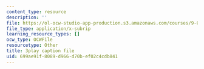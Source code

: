 ```yaml
---
content_type: resource
description: ''
file: https://ol-ocw-studio-app-production.s3.amazonaws.com/courses/9-00-introduction-to-psychology-fall-2004/699ae91f8089d966d70bef02c4cdb841_10503.srt
file_type: application/x-subrip
learning_resource_types: []
ocw_type: OCWFile
resourcetype: Other
title: 3play caption file
uid: 699ae91f-8089-d966-d70b-ef02c4cdb841
---
```

